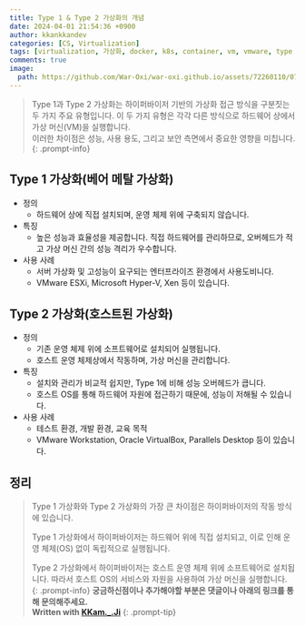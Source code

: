 ```yaml
---
title: Type 1 & Type 2 가상화의 개념
date: 2024-04-01 21:54:36 +0900
author: kkankkandev
categories: [CS, Virtualization]
tags: [virtualization, 가상화, docker, k8s, container, vm, vmware, type 1 virtualization, type 2 virtualization, hypervisor]     # TAG names should always be lowercase
comments: true
image:
  path: https://github.com/War-Oxi/war-oxi.github.io/assets/72260110/0794e0e2-b08e-4cc5-b640-c975f5a1a7b7
---
```



> Type 1과 Type 2 가상화는 하이퍼바이저 기반의 가상화 접근 방식을 구분짓는 두 가지 주요 유형입니다. 이 두 가지 유형은 각각 다른 방식으로 하드웨어 상에서 가상 머신(VM)을 실행합니다.  
> 이러한 차이점은 성능, 사용 용도, 그리고 보안 측면에서 중요한 영향을 미칩니다.
{: .prompt-info}

## Type 1 가상화(베어 메탈 가상화)

- 정의
  - 하드웨어 상에 직접 설치되며, 운영 체제 위에 구축되지 않습니다.
- 특징
  - 높은 성능과 효율성을 제공합니다. 직접 하드웨어를 관리하므로, 오버헤드가 적고 가상 머신 간의 성능 격리가 우수합니다.
- 사용 사례
  - 서버 가상화 및 고성능이 요구되는 엔터프라이즈 환경에서 사용도비니다.
  - VMware ESXi, Microsoft Hyper-V, Xen 등이 있습니다.

## Type 2 가상화(호스트된 가상화)

- 정의
  - 기존 운영 체제 위에 소프트웨어로 설치되어 실행됩니다.
  - 호스트 운영 체제상에서 작동하며, 가상 머신을 관리합니다.
- 특징
  - 설치와 관리가 비교적 쉽지만, Type 1에 비해 성능 오버헤드가 큽니다.
  - 호스트 OS를 통해 하드웨어 자원에 접근하기 때문에, 성능이 저해될 수 있습니다.
- 사용 사례
  - 테스트 환경, 개발 환경, 교육 목적
  - VMware Workstation, Oracle VirtualBox, Parallels Desktop 등이 있습니다.

## 정리

> Type 1 가상화와 Type 2 가상화의 가장 큰 차이점은 하이퍼바이저의 작동 방식에 있습니다.  
>  
> Type 1 가상화에서 하이퍼바이저는 하드웨어 위에 직접 설치되고, 이로 인해 운영 체제(OS) 없이 독립적으로 실행됩니다.  
>  
> Type 2 가상화에서 하이퍼바이저는 호스트 운영 체제 위에 소프트웨어로 설치됩니다. 따라서 호스트 OS의 서비스와 자원을 사용하여 가상 머신을 실행합니다.  
{: .prompt-info}
> **궁금하신점이나 추가해야할 부분은 댓글이나 아래의 링크를 통해 문의해주세요.**  
> **Written with [KKam.\_\.Ji](https://www.instagram.com/kkam._.ji/)**
{: .prompt-tip}
